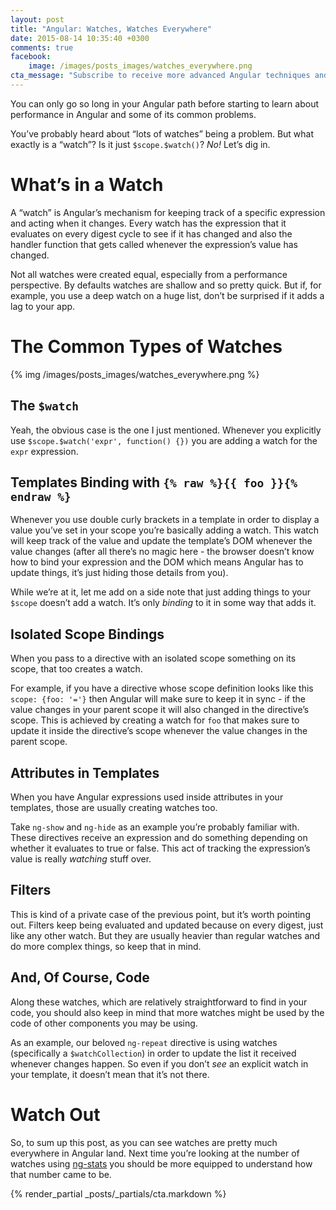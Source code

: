 ```yaml
---
layout: post
title: "Angular: Watches, Watches Everywhere"
date: 2015-08-14 10:35:40 +0300
comments: true
facebook:
    image: /images/posts_images/watches_everywhere.png
cta_message: "Subscribe to receive more advanced Angular techniques and performance pitfalls to avoid!"
---
```


You can only go so long in your Angular path before starting to learn about performance in Angular and some of its common problems.

You’ve probably heard about “lots of watches” being a problem. But what exactly is a “watch”? Is it just `$scope.$watch()`? *No!* Let’s dig in.

# What’s in a Watch

A “watch” is Angular’s mechanism for keeping track of a specific expression and acting when it changes. Every watch has the expression that it evaluates on every digest cycle to see if it has changed and also the handler function that gets called whenever the expression’s value has changed.

Not all watches were created equal, especially from a performance perspective. By defaults watches are shallow and so pretty quick. But if, for example, you use a deep watch on a huge list, don’t be surprised if it adds a lag to your app.

# The Common Types of Watches

{% img /images/posts_images/watches_everywhere.png %}

## The `$watch`

Yeah, the obvious case is the one I just mentioned. Whenever you explicitly use `$scope.$watch('expr', function() {})` you are adding a watch for the `expr` expression.

## Templates Binding with `{% raw %}{{ foo }}{% endraw %}`

Whenever you use double curly brackets in a template in order to display a value you’ve set in your scope you’re basically adding a watch. This watch will keep track of the value and update the template’s DOM whenever the value changes (after all there’s no magic here - the browser doesn’t know how to bind your expression and the DOM which means Angular has to update things, it’s just hiding those details from you).

While we’re at it, let me add on a side note that just adding things to your `$scope` doesn’t add a watch. It’s only *binding* to it in some way that adds it.

## Isolated Scope Bindings

When you pass to a directive with an isolated scope something on its scope, that too creates a watch.

For example, if you have a directive whose scope definition looks like this `scope: {foo: '='}` then Angular will make sure to keep it in sync - if the value changes in your parent scope it will also changed in the directive’s scope. This is achieved by creating a watch for `foo` that makes sure to update it inside the directive’s scope whenever the value changes in the parent scope.

## Attributes in Templates

When you have Angular expressions used inside attributes in your templates, those are usually creating watches too.

Take `ng-show` and `ng-hide` as an example you’re probably familiar with. These directives receive an expression and do something depending on whether it evaluates to true or false. This act of tracking the expression’s value is really *watching* stuff over.

## Filters

This is kind of a private case of the previous point, but it’s worth pointing out. Filters keep being evaluated and updated because on every digest, just like any other watch. But they are usually heavier than regular watches and do more complex things, so keep that in mind.

## And, Of Course, Code

Along these watches, which are relatively straightforward to find in your code, you should also keep in mind that more watches might be used by the code of other components you may  be using.

As an example, our beloved `ng-repeat` directive is using watches (specifically a `$watchCollection`) in order to update the list it received whenever changes happen. So even if you don’t *see* an explicit watch in your template, it doesn’t mean that it’s not there.

# Watch Out

So, to sum up this post, as you can see watches are pretty much everywhere in Angular land. Next time you’re looking at the number of watches using [ng-stats](https://github.com/kentcdodds/ng-stats) you should be more equipped to understand how that number came to be.

{% render_partial _posts/_partials/cta.markdown %}
